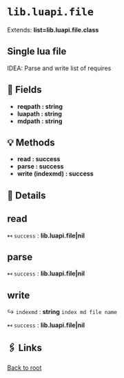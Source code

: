 # `lib.luapi.file`

Extends: **list=lib.luapi.file.class**

## Single lua file

IDEA: Parse and write list of requires

## 📜 Fields

+ **reqpath : string**
+ **luapath : string**
+ **mdpath : string**

## 💡 Methods

+ **read : success**
+ **parse : success**
+ **write (indexmd) : success**

## 🧩 Details

## read

↤ `success` : **lib.luapi.file|nil**

## parse

↤ `success` : **lib.luapi.file|nil**

## write

↪ `indexmd` : **string**
`index md file name`

↤ `success` : **lib.luapi.file|nil**

## 🖇️ Links

[Back to root](../doc/readme.md)
